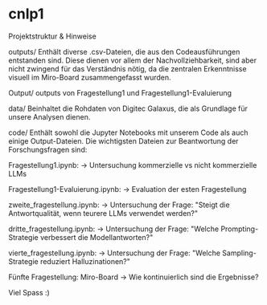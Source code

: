# cnlp1

Projektstruktur & Hinweise

outputs/
Enthält diverse .csv-Dateien, die aus den Codeausführungen entstanden sind. Diese dienen vor allem der Nachvollziehbarkeit, sind aber nicht zwingend für das Verständnis nötig, da die zentralen Erkenntnisse visuell im Miro-Board zusammengefasst wurden.

Output/
outputs von Fragestellung1 und Fragestellung1-Evaluierung

data/
Beinhaltet die Rohdaten von Digitec Galaxus, die als Grundlage für unsere Analysen dienen.

code/
Enthält sowohl die Jupyter Notebooks mit unserem Code als auch einige Output-Dateien. Die wichtigsten Dateien zur Beantwortung der Forschungsfragen sind:

Fragestellung1.ipynb:
-> Untersuchung kommerzielle vs nicht kommerzielle LLMs

Fragestellung1-Evaluierung.ipynb:
-> Evaluation der esten Fragestellung

zweite_fragestellung.ipynb:
→ Untersuchung der Frage: "Steigt die Antwortqualität, wenn teurere LLMs verwendet werden?"

dritte_fragestellung.ipynb:
→ Untersuchung der Frage: "Welche Prompting-Strategie verbessert die Modellantworten?"

vierte_fragestellung.ipynb:
→ Untersuchung der Frage: "Welche Sampling-Strategie reduziert Halluzinationen?"

Fünfte Fragestellung:
Miro-Board
-> Wie kontinuierlich sind die Ergebnisse?


Viel Spass :)
